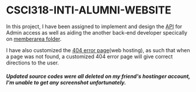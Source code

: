 # CSCI318-INTI-ALUMNI-WEBSITE
In this project, I have been assigned to implement and design the [API](https://github.com/shinjiat/CSCI318-INTI-ALUMNI-WEBSITE/tree/master/adminAPI) for Admin access as well as aiding the another back-end developer specically on [memberarea folder](https://github.com/shinjiat/CSCI318-INTI-ALUMNI-WEBSITE/tree/master/memberarea).

I have also customized the [404 error page](https://github.com/shinjiat/CSCI318-INTI-ALUMNI-WEBSITE/blob/master/404.php)(web hosting), as such that when a page was not found, a customized 404 error page will give correct directions to the user.

##### Updated source codes were all deleted on my friend's hostinger account, I'm unable to get any screenshot unfortunately.
